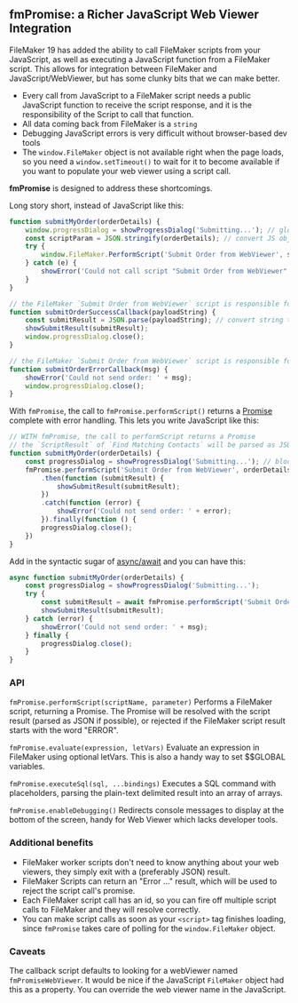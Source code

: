 ## fmPromise: a Richer JavaScript Web Viewer Integration

FileMaker 19 has added the ability to call FileMaker scripts from your JavaScript, as well as executing a JavaScript function from a FileMaker script. 
This allows for integration between FileMaker and JavaScript/WebViewer, but has some clunky bits that we can make better.

* Every call from JavaScript to a FileMaker script needs a public JavaScript function to receive the script response, and it is the responsibility of the Script to call that function.
* All data coming back from FileMaker is a `string`
* Debugging JavaScript errors is very difficult without browser-based dev tools
* The `window.FileMaker` object is not available right when the page loads, so you need a `window.setTimeout()` to wait for it to become available if you want to populate your web viewer using a script call.

**fmPromise** is designed to address these shortcomings.

Long story short, instead of JavaScript like this:

```js
function submitMyOrder(orderDetails) {
	window.progressDialog = showProgressDialog('Submitting...'); // global scope, not ideal
	const scriptParam = JSON.stringify(orderDetails); // convert JS object to string
	try {
		window.FileMaker.PerformScript('Submit Order from WebViewer', scriptParam); // no return value
	} catch (e) {
		showError('Could not call script "Submit Order from WebViewer", was it renamed?" ' + e);
	}
}

// the FileMaker `Submit Order from WebViewer` script is responsible for calling this on success 
function submitOrderSuccessCallback(payloadString) {
	const submitResult = JSON.parse(payloadString); // convert string to JS objects
	showSubmitResult(submitResult);
	window.progressDialog.close();
}

// the FileMaker `Submit Order from WebViewer` script is responsible for calling this on failure 
function submitOrderErrorCallback(msg) {
	showError('Could not send order: ' + msg);
	window.progressDialog.close();
}
```

With `fmPromise`, the call to `fmPromise.performScript()` returns a [Promise](https://developer.mozilla.org/en-US/docs/Web/JavaScript/Reference/Global_Objects/Promise) complete with error handling. This lets you write JavaScript like this:

```js
// WITH fmPromise, the call to performScript returns a Promise
// the `ScriptResult` of `Find Matching Contacts` will be parsed as JSON and used to resolve the Promise
function submitMyOrder(orderDetails) {
	const progressDialog = showProgressDialog('Submitting...'); // block scope
	fmPromise.performScript('Submit Order from WebViewer', orderDetails) // returns a Promise
		.then(function (submitResult) {
			showSubmitResult(submitResult);
		})
		.catch(function (error) {
			showError('Could not send order: ' + error);
		}).finally(function () {
		progressDialog.close();
	})
}
```

Add in the syntactic sugar of [async/await](https://developer.mozilla.org/en-US/docs/Web/JavaScript/Reference/Statements/async_function) and you can have this:

```js
async function submitMyOrder(orderDetails) {
	const progressDialog = showProgressDialog('Submitting...');
	try {
		const submitResult = await fmPromise.performScript('Submit Order from WebViewer', orderDetails);
		showSubmitResult(submitResult);
	} catch (error) {
		showError('Could not send order: ' + msg);
	} finally {
		progressDialog.close();
	}
}
```

### API
`fmPromise.performScript(scriptName, parameter)` Performs a FileMaker script, returning a Promise. The Promise will be resolved with the script result (parsed as JSON if possible), or rejected if the FileMaker script result starts with the word "ERROR".

`fmPromise.evaluate(expression, letVars)` Evaluate an expression in FileMaker using optional letVars. This is also a handy way to set $$GLOBAL variables.

`fmPromise.executeSql(sql, ...bindings)` Executes a SQL command with placeholders, parsing the plain-text delimited result into an array of arrays.

`fmPromise.enableDebugging()` Redirects console messages to display at the bottom of the screen, handy for Web Viewer which lacks developer tools.

### Additional benefits

* FileMaker worker scripts don't need to know anything about your web viewers, they simply exit with a (preferably JSON) result.
* FileMaker Scripts can return an "Error …" result, which will be used to reject the script call's promise.
* Each FileMaker script call has an id, so you can fire off multiple script calls to FileMaker and they will resolve correctly.
* You can make script calls as soon as your `<script>` tag finishes loading, since `fmPromise` takes care of polling for the `window.FileMaker` object.




### Caveats

The callback script defaults to looking for a webViewer named `fmPromiseWebViewer`. It would be nice if the JavaScript `FileMaker` object had this as a property. You can override the web viewer name in the JavaScript.
